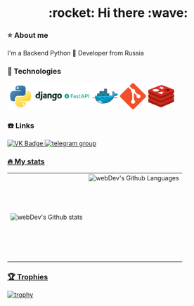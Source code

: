 <body>
<div class="header">
    <h1 align="center">:rocket: Hi there :wave:</h1>
</div>

</body>
</html>

### :star: About me

I'm a Backend Python :snake: Developer from Russia

### :wrench: Technologies

<div>
  <img src="https://github.com/devicons/devicon/blob/master/icons/python/python-original.svg" title="Python" alt="Python" height=60 width=60>
  <img src="https://github.com/devicons/devicon/blob/master/icons/django/django-plain-wordmark.svg" title="Django" alt="Django" height=60 width=60>
  <img src="https://github.com/devicons/devicon/blob/master/icons/fastapi/fastapi-original-wordmark.svg" title="FastAPI" alt="FastAPI" height=60 width=60>
  <img src="https://github.com/devicons/devicon/blob/master/icons/docker/docker-original.svg" title="Docker" alt="Docker" height=60 width=60>
  <img src="https://github.com/devicons/devicon/blob/master/icons/git/git-plain.svg", title="Git" alt="Git", height=60, width=60>
  <img src="https://github.com/devicons/devicon/blob/master/icons/redis/redis-original.svg", title="Redis" alt="Redis", height=60, width=60>
</div>

### :phone: Links

<div id='connection'>
  <a href="https://vk.com/egore0000">
    <img src="https://cdn-icons-png.flaticon.com/512/145/145813.png" width="40" height="40" alt="VK Badge"/>
  </a>
  <a href="https://t.me/Egore0000">
    <img src="https://cdn-icons-png.flaticon.com/512/2111/2111646.png" width="40" height="40" alt="telegram group" />
</div>

### :fire: My stats

<table>
  <tr>
    <td>
      <img align="left" src="http://github-readme-streak-stats.herokuapp.com?user=Egore000&theme=dark&background=000000" alt="webDev's Github stats" />
    </td>
    <td>
      <img height="195px" align="right" alt="webDev's Github Languages" src="https://github-readme-stats-sigma-five.vercel.app/api/top-langs/?username=Egore000&layout=compact&theme=vision-friendly-dark" />
    </td>
  </tr>
</table>

### :trophy: Trophies

[![trophy](https://github-profile-trophy.vercel.app/?username=Egore000&theme=onedark)](https://github.com/ryo-ma/github-profile-trophy)
